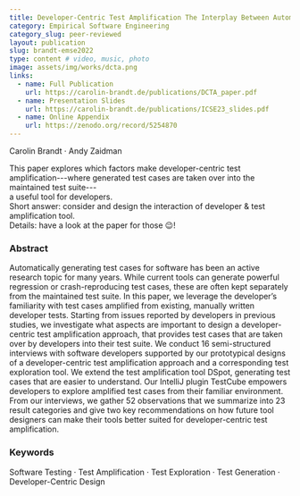 ```yaml
---
title: Developer-Centric Test Amplification The Interplay Between Automatic Generation and Human Exploration
category: Empirical Software Engineering
category_slug: peer-reviewed
layout: publication
slug: brandt-emse2022
type: content # video, music, photo
image: assets/img/works/dcta.png
links:
  - name: Full Publication
    url: https://carolin-brandt.de/publications/DCTA_paper.pdf
  - name: Presentation Slides
    url: https://carolin-brandt.de/publications/ICSE23_slides.pdf
  - name: Online Appendix
    url: https://zenodo.org/record/5254870
---
```


Carolin Brandt · Andy Zaidman

This paper explores which factors make developer-centric test amplification---where generated test cases are taken over into the maintained test suite---  
a useful tool for developers.  
Short answer: consider and design the interaction of developer & test amplification tool.  
Details: have a look at the paper for those 😉!

### Abstract

Automatically generating test cases for software has been an active research topic for many years. While current tools can generate powerful regression or crash-reproducing test cases, these are often kept separately from the maintained test suite. In this paper, we leverage the developer’s familiarity with test cases amplified from existing, manually written developer tests. Starting from issues reported by developers in previous studies, we investigate what aspects are important to design a developer-centric test amplification approach, that provides test cases that are taken over by developers into their test suite. We conduct 16 semi-structured interviews with software developers supported by our prototypical designs of a developer-centric test amplification approach and a corresponding test exploration tool. We extend the test amplification tool DSpot, generating test cases that are easier to understand. Our IntelliJ plugin TestCube empowers developers to explore amplified test cases from their familiar environment. From our interviews, we gather 52 observations that we summarize into 23 result categories and give two key recommendations on how future tool designers can make their tools better suited for developer-centric test amplification.

### Keywords
Software Testing · Test Amplification · Test Exploration · Test Generation · Developer-Centric Design
